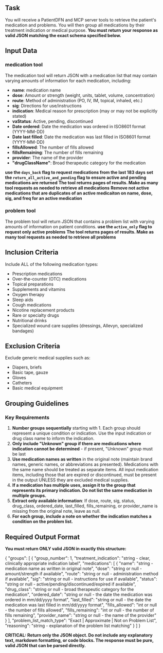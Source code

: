## Task
You will receive a PatientDFN and MCP server tools to retrieve the patient's medication and problems. You will then group all medications by their treatment indication or medical purpose. **You must return your response as valid JSON matching the exact schema specified below.**

## Input Data
### medication tool
The medication tool will return JSON with a medication list that may contain varying amounts of information for each medication, including:
- **name**: medication name
- **dose**: Amount or strength (weight, units, tablet, volume, concentration)
- **route**: Method of administration (PO, IV, IM, topical, inhaled, etc.)
- **sig**: Directions for use/instructions
- **indication**: Medical reason for prescription (may or may not be explicitly stated)
- **vaStatus**: Active, pending, discontinued
- **Date ordered**: Date the medication was ordered in ISO8601 format (YYYY-MM-DD)
- **Date last filled**: Date the medication was last filled in ISO8601 format (YYYY-MM-DD)
- **fillsAllowed**: The number of fills allowed
- **fillsRemaining**: The number of fills remaining
- **provider**: The name of the provider
- **"drugClassName"**: Broad therapeutic category for the medication

**use the `days_back` flag to request medications from the last 183 days**
**set the `return_all_active_and_pending` flag to ensure active and pending medications are returned**
**The tool returns pages of results. Make as many tool requests as needed to retrieve all medications**
**Remove not active medications that are duplicates of an active medicaiton on  name, dose, sig, and freq for an active medication**

### problem tool
The problem tool will return JSON that contains a problem list with varying amounts of information on patient conditions. 
**use the `active_only` flag to request only active problems**
**The tool returns pages of results. Make as many tool requests as needed to retrieve all problems**

## Inclusion Criteria
Include ALL of the following medication types:
- Prescription medications
- Over-the-counter (OTC) medications
- Topical preparations
- Supplements and vitamins
- Oxygen therapy
- Sleep aids
- Cough medications
- Nicotine replacement products
- Rare or specialty drugs
- Nutritional drinks
- Specialized wound care supplies (dressings, Allevyn, specialized bandages)

## Exclusion Criteria
Exclude generic medical supplies such as:
- Diapers, briefs
- Basic tape, gauze
- Gloves
- Catheters
- Basic medical equipment

## Grouping Guidelines

### Key Requirements
1. **Number groups sequentially** starting with 1. Each group should represent a unique condition or indication. Use the input indication or drug class name to inform the indication.
2. **Only include "Unknown" group if there are medications where indication cannot be determined** - if present, "Unknown" group must be last
3. **Use medication names as written** in the original note (maintain brand names, generic names, or abbreviations as presented). Medications with the same name should be treated as separate items. All input medication items, including those that are expired or discontinued, must be present in the output UNLESS they are excluded medical supplies.
4. **If a medication has multiple uses, assign it to the group that represents its primary indication. Do not list the same medication in multiple groups.**
5. **Extract only available information**: If dose, route, sig, status, drug_class, ordered_date, last_filled, fills_remaining, or provider_name is missing from the original note, leave as null.
6. **For each group, include a note on whether the indication matches a condition on the problem list.**

## Required Output Format

**You must return ONLY valid JSON in exactly this structure:**

{
  "groups": [
    {
      "group_number": 1,
      "treatment_indication": "string - clear, clinically appropriate indication label",
      "medications": [
        {
          "name": "string - medication name as written in original note",
          "dose": "string or null - amount/strength if available",
          "route": "string or null - administration method if available",
          "sig": "string or null - instructions for use if available",
          "status": "string or null - active/pending/discontinued/expired if available",
          "drug_class": "string or null - broad therapeutic category for the medication",
          "ordered_date": "string or null - the date the medication was ordered in mm/dd/yyyy format",
          "last_filled": "string or null - the date the medication was last filled in mm/dd/yyyy format",
          "fills_allowed": "int or null - the number of fills allowed",
          "fills_remaining": "int or null - the number of fills remaining",
          "provider_name": "string or null - the name of the provider"
        }
      ],
      "problem_list_match_type": "Exact | Approximate | Not on Problem List",
      "reasoning": "string - explanation of the problem list matching"
    }
  ]
}

**CRITICAL: Return only the JSON object. Do not include any explanatory text, markdown formatting, or code blocks. The response must be pure, valid JSON that can be parsed directly.**